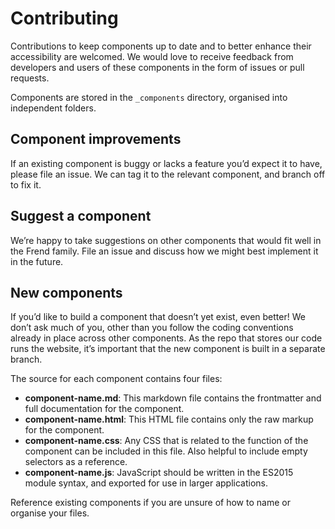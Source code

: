 # Contributing
Contributions to keep components up to date and to better enhance their accessibility are welcomed. We would love to receive feedback from developers and users of these components in the form of issues or pull requests.

Components are stored in the `_components` directory, organised into independent folders.

## Component improvements
If an existing component is buggy or lacks a feature you’d expect it to have, please file an issue. We can tag it to the relevant component, and branch off to fix it.

## Suggest a component
We’re happy to take suggestions on other components that would fit well in the Frend family. File an issue and discuss how we might best implement it in the future.

## New components
If you’d like to build a component that doesn’t yet exist, even better! We don’t ask much of you, other than you follow the coding conventions already in place across other components. As the repo that stores our code runs the website, it’s important that the new component is built in a separate branch.

The source for each component contains four files:

* **component-name.md**: This markdown file contains the frontmatter and full documentation for the component.
* **component-name.html**: This HTML file contains only the raw markup for the component.
* **component-name.css**: Any CSS that is related to the function of the component can be included in this file. Also helpful to include empty selectors as a reference.
* **component-name.js**: JavaScript should be written in the ES2015 module syntax, and exported for use in larger applications.

Reference existing components if you are unsure of how to name or organise your files.